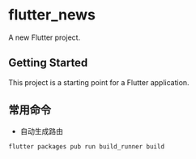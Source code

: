 # flutter_news

A new Flutter project.

## Getting Started

This project is a starting point for a Flutter application.

## 常用命令
  - 自动生成路由
  ```bash
  flutter packages pub run build_runner build
  ```